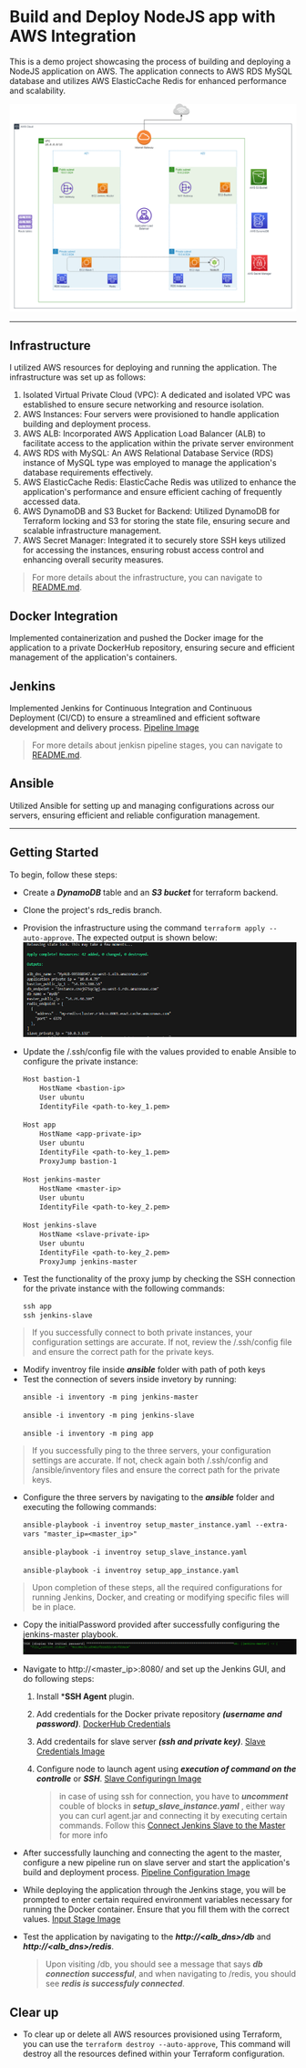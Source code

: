 # Build and Deploy NodeJS app with AWS Integration
This is a demo project showcasing the process of building and deploying a NodeJS application on AWS. The application connects to AWS RDS MySQL database and utilizes AWS ElasticCache Redis for enhanced performance and scalability.

![diagram](./Images/Diagram.png)


---
## Infrastructure 
I utilized AWS resources for deploying and running the application. The infrastructure was set up as follows:

1. Isolated Virtual Private Cloud (VPC): A dedicated and isolated VPC was established to ensure secure networking and resource isolation.
2. AWS Instances: Four servers were provisioned to handle application building and deployment process.
3. AWS ALB: Incorporated AWS Application Load Balancer (ALB) to facilitate access to the application within the private server environment
4. AWS RDS with MySQL: An AWS Relational Database Service (RDS) instance of MySQL type was employed to manage the application's database requirements effectively.
5. AWS ElasticCache Redis: ElasticCache Redis was utilized to enhance the application's performance and ensure efficient caching of frequently accessed data.
6. AWS DynamoDB and S3 Bucket for Backend: Utilized DynamoDB for Terraform locking and S3 for storing the state file, ensuring secure and scalable infrastructure management.
7. AWS Secret Manager: Integrated it to securely store SSH keys utilized for accessing the instances, ensuring robust access control and enhancing overall security measures.
   
> For more details about the infrastructure, you can navigate to [README.md](./terraform/README.md).


## Docker Integration
Implemented containerization and pushed the Docker image for the application to a private DockerHub repository, ensuring secure and efficient management of the application's containers.

## Jenkins 
Implemented Jenkins for Continuous Integration and Continuous Deployment (CI/CD) to ensure a streamlined and efficient software development and delivery process. [Pipeline Image](https://prnt.sc/2rERqveJyS0o)

> For more details about jenkisn pipeline stages, you can navigate to [README.md](./Jenkins/README.md).


## Ansible
Utilized Ansible for setting up and managing configurations across our servers, ensuring efficient and reliable configuration management.

---
## Getting Started
To begin, follow these steps:

- Create a ***DynamoDB*** table and an ***S3 bucket*** for terraform backend.
- Clone the project's rds_redis branch.
- Provision the infrastructure using the command `terraform apply --auto-approve`. The expected output is shown below:
![output](./Images/tfOutput.png)
- Update the /.ssh/config file with the values provided to enable Ansible to configure the private instance:

    ```
    Host bastion-1
        HostName <bastion-ip>
        User ubuntu
        IdentityFile <path-to-key_1.pem>

    Host app
        HostName <app-private-ip>
        User ubuntu
        IdentityFile <path-to-key_1.pem>
        ProxyJump bastion-1

    Host jenkins-master
        HostName <master-ip>
        User ubuntu
        IdentityFile <path-to-key_2.pem>

    Host jenkins-slave
        HostName <slave-private-ip>
        User ubuntu
        IdentityFile <path-to-key_2.pem>
        ProxyJump jenkins-master 
    ```

- Test the functionality of the proxy jump by checking the SSH connection for the private instance with the following commands:
    ```
    ssh app
    ssh jenkins-slave
    ```
> If you successfully connect to both private instances, your configuration settings are accurate. If not, review the /.ssh/config file and ensure the correct path for the private keys.

- Modify inventroy file inside ***ansible*** folder with path of poth keys
- Test the connection of severs inside invetory by running:
    ```
    ansible -i inventory -m ping jenkins-master
    
    ansible -i inventory -m ping jenkins-slave

    ansible -i inventory -m ping app
    ```

> If you successfully ping to the three servers, your configuration settings are accurate. If not, check again both /.ssh/config and /ansible/inventory files and ensure the correct path for the private keys.


- Configure the three servers by navigating to the ***ansible*** folder and executing the following commands:  
    ```
    ansible-playbook -i inventroy setup_master_instance.yaml --extra-vars "master_ip=<master_ip>"
    
    ansible-playbook -i inventroy setup_slave_instance.yaml
    
    ansible-playbook -i inventroy setup_app_instance.yaml
    ```

> Upon completion of these steps, all the required configurations for running Jenkins, Docker, and creating or modifying specific files will be in place.

- Copy the initialPassword provided after successfully configuring the jenkins-master playbook.
    ![initialPassword](./Images/initialPassword.png)

- Navigate to http://<master_ip>:8080/ and set up the Jenkins GUI, and do following steps:
    1. Install ***SSH Agent** plugin.
    
    2. Add credentials for the Docker private repository ***(username and password)***.
       [DockerHub Credentials](https://prnt.sc/0e8cR18PSkvr)

    3. Add credentails for slave server ***(ssh and private key)***.
       [Slave Credentials Image](https://prnt.sc/cQjqdiQpCfCg)

    4. Configure node to launch agent using ***execution of command on the controlle*** or ***SSH***.
       [Slave Configuringn Image](https://prnt.sc/6e3nz6sHRcnD)
       
        > in case of using ssh for connection, you have to ***uncomment*** couble of blocks in ***setup_slave_instance.yaml*** , either way you can curl agent.jar and connecting it by executing certain commands. Follow this  [Connect Jenkins Slave to  the Master](https://medium.com/@DevOpsfreak/how-to-configure-jenkins-slave-nodes-by-launching-agents-via-ssh-or-launch-agent-via-execution-of-a0cf6d6dd032) for more info

- After successfully launching and connecting the agent to the master, configure a new pipeline run on slave server and start the application's build and deployment process.
       [Pipeline Configuration Image](https://prnt.sc/-FChTqXDGpk1)

- While deploying the application through the Jenkins stage, you will be prompted to enter certain required environment variables necessary for running the Docker container. Ensure that you fill them with the correct values.
       [Input Stage Image](https://prnt.sc/rUK4d4Mr4qKA)

- Test the application by navigating to the ***http://<alb_dns>/db*** and ***http://<alb_dns>/redis***.
    > Upon visiting /db, you should see a message that says ***db connection successful***, and when navigating to /redis, you should see  ***redis is successfuly connected***.

## Clear up
- To clear up or delete all AWS resources provisioned using Terraform, you can use the `terraform destroy --auto-approve`, This command will destroy all the resources defined within your Terraform configuration.




